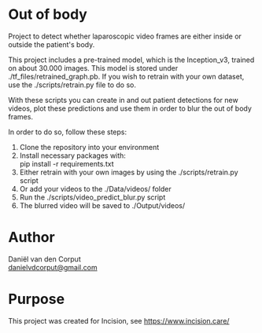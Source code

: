 # Out of body
Project to detect whether laparoscopic video frames are either inside or outside the patient's body.
 
This project includes a pre-trained model, which is the Inception_v3, trained on about 30.000 images. This model is stored under ./tf_files/retrained_graph.pb.
If you wish to retrain with your own dataset, use the ./scripts/retrain.py file to do so.
 
With these scripts you can create in and out patient detections for new videos, plot these predictions and use them in order to blur the out of body frames.

In order to do so, follow these steps:
1. Clone the repository into your environment
2. Install necessary packages with:
<br> pip install -r requirements.txt
3. Either retrain with your own images by using the ./scripts/retrain.py script
4. Or add your videos to the ./Data/videos/ folder
5. Run the ./scripts/video_predict_blur.py script
6. The blurred video will be saved to ./Output/videos/


# Author
Daniël van den Corput
<br>danielvdcorput@gmail.com

# Purpose
This project was created for Incision, see https://www.incision.care/

